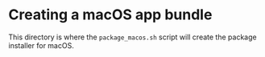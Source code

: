 # Creating a macOS app bundle

This directory is where the `package_macos.sh` script will create the package installer for macOS.
